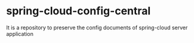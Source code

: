 # spring-cloud-config-central
It is a repository to preserve the config documents of spring-cloud server application
